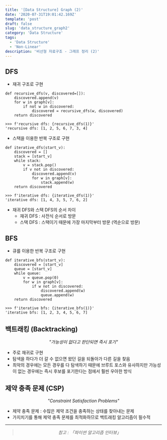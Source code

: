 ```yaml
---
title: '[Data Structure] Graph (2)'
date: '2020-07-31T19:01:42.169Z'
template: 'post'
draft: false
slug: 'data_structure_graph2'
category: 'Data Structure'
tags:
  - 'Data Structure'
  - 'Non-Linear'
description: '비선형 자료구조 - 그래프 정리 (2)'
---
```


## DFS

- 재귀 구조로 구현

```{.python}
def recursive_dfs(v, discovered=[]):
    discovered.append(v)
    for w in graph[v]:
        if not w in discovered:
            discovered = recursive_dfs(w, discovered)
    return discovered

>>> f'recursive dfs: {recursive_dfs(1)}'
'recursive dfs: [1, 2, 5, 6, 7, 3, 4]
```

- 스택을 이용한 반복 구조로 구현

```{.python}
def iterative_dfs(start_v):
    discovered = []
    stack = [start_v]
    while stack:
        v = stack.pop()
        if v not in discovered:
            discovered.append(v)
            for w in graph[v]:
                stack.append(w)
    return discovered

>>> f'iterative dfs: {iterative_dfs(1)}'
'iterative dfs: [1, 4, 3, 5, 7, 6, 2]
```

- 재귀 DFS와 스택 DFS의 순서 차이
  - 재귀 DFS : 사전식 순서로 방문
  - 스택 DFS : 스택이기 때문에 가장 마지막부터 방문 (역순으로 방문)

## BFS

- 큐를 이용한 반복 구조로 구현

```{.python}
def iterative_bfs(start_v):
    discovered = [start_v]
    queue = [start_v]
    while queue:
        v = queue.pop(0)
        for w in graph[v]:
            if w not in discovered:
                discovered.append(w)
                queue.append(w)
    return discovered

>>> f'iterative bfs: {iterative_bfs(1)}'
'iterative bfs: [1, 2, 3, 4, 5, 6, 7]
```

## 백트래킹 (Backtracking)

<center><i>"가능성이 없다고 판단되면 즉시 포기"</i></center>

- 주로 재귀로 구현
- 탐색을 하다가 더 갈 수 없으면 왔던 길을 되돌아가 다른 길을 찾음
- 최악의 경우에는 모든 경우를 다 탐색하기 때문에 브루트 포스와 유사하지만 가능성이 없는 경우에는 즉시 후보를 포기한다는 점에서 훨씬 우아한 방식

## 제약 충족 문제 (CSP)

<center><i>"Constraint Satisfaction Problems"</i></center>

- 제약 충족 문제 : 수많은 제약 조건을 충족하는 상태를 찾아내는 문제
- 가지치기를 통해 제약 충족 문제를 최적화하므로 백트래킹 알고리즘이 필수적

<hr>

> <center><i>참고 : 「파이썬 알고리즘 인터뷰」</i></center>
